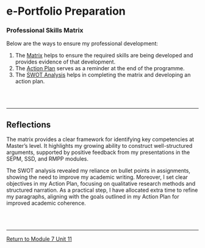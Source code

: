 # e-Portfolio Preparation

### Professional Skills Matrix
Below are the ways to ensure my professional development:

1. The [Matrix](RMPP_Unit11_Matrix.pdf) helps to ensure the required skills are being developed and provides evidence of that development.
2. The [Action Plan](RMPP_Unit11_ActionPlan.pdf) serves as a reminder at the end of the programme.
3. The [SWOT Analysis](RMPP_Unit11_SWOTAnalysis.pdf) helps in completing the matrix and developing an action plan.

<br><br>

---


## Reflections
The matrix provides a clear framework for identifying key competencies at Master’s level. It highlights my growing ability to construct well-structured arguments, supported by positive feedback from my presentations in the SEPM, SSD, and RMPP modules.

The SWOT analysis revealed my reliance on bullet points in assignments, showing the need to improve my academic writing. Moreover, I set clear objectives in my Action Plan, focusing on qualitative research methods and structured narration. As a practical step, I have allocated extra time to refine my paragraphs, aligning with the goals outlined in my Action Plan for improved academic coherence.

<br><br>

---

[Return to Module 7 Unit 11](RMPP_Unit11.md)
